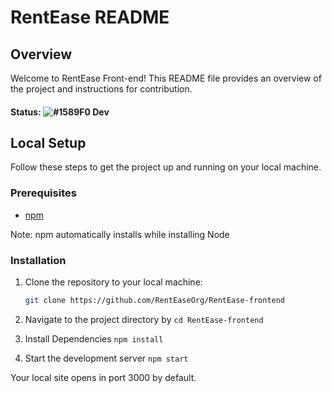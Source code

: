 # RentEase README

## Overview

Welcome to RentEase Front-end! This README file provides an overview of the project and instructions for contribution.

#### **Status:**  ![#1589F0](https://via.placeholder.com/15/1589F0/1589F0.png) Dev

## Local Setup

Follow these steps to get the project up and running on your local machine.

### Prerequisites

- [npm](https://nodejs.org/en/download)

Note: npm automatically installs while installing Node

### Installation

1. Clone the repository to your local machine:

   ```bash
   git clone https://github.com/RentEaseOrg/RentEase-frontend
   ```
2. Navigate to the project directory by `cd RentEase-frontend`

3. Install Dependencies
`npm install`

4. Start the development server
`npm start`

Your local site opens in port 3000 by default.